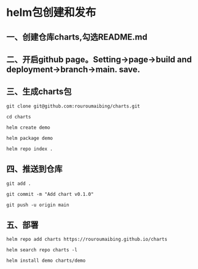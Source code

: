 # helm包创建和发布

## 一、创建仓库charts,勾选README.md

## 二、开启github page。Setting->page->build and deployment->branch->main. save.

## 三、生成charts包

```
git clone git@github.com:rouroumaibing/charts.git

cd charts

helm create demo

helm package demo

helm repo index .
```


## 四、推送到仓库

```
git add .

git commit -m "Add chart v0.1.0"

git push -u origin main
```

## 五、部署

```
helm repo add charts https://rouroumaibing.github.io/charts

helm search repo charts -l

helm install demo charts/demo
```
